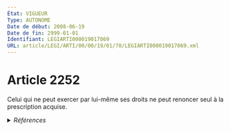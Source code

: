 ```yaml
---
État: VIGUEUR
Type: AUTONOME
Date de début: 2008-06-19
Date de fin: 2999-01-01
Identifiant: LEGIARTI000019017069
URL: article/LEGI/ARTI/00/00/19/01/70/LEGIARTI000019017069.xml
---
```


<h1>Article 2252</h1>

Celui qui ne peut exercer par lui-même ses droits ne peut renoncer seul à la
prescription acquise.


<details>
  <summary><em>Références</em></summary>

  <h2>Articles faisant référence à l'article</h2>
  
  <ul>
    <li>
      <a href="https://legal.tricoteuses.fr//redirection/LEGIARTI000019014273?vers=git&vers=legifrance">LOI n° 2008-561 du 17 juin 2008 portant réforme de la prescription en matière civile - article 1 ENTIEREMENT_MODIF</a> MODIFIE source
    </li>
  </ul>
  
  <h2>Références faites par l'article</h2>
  
  <ul>
    <li>
      1974-07-05 CITATION cible <a href="https://legal.tricoteuses.fr//redirection/LEGIARTI000006283857?vers=git&vers=legifrance">Loi n° 74-631 du 5 juillet 1974 fixant à dix-huit ans l'âge de la majorité - article 20 AUTONOME VIGUEUR, en vigueur depuis le 1974-07-07</a>
    </li>
    <li>
      2008-06-17 MODIFIE cible <a href="https://legal.tricoteuses.fr//redirection/LEGIARTI000019014273?vers=git&vers=legifrance">LOI n° 2008-561 du 17 juin 2008 portant réforme de la prescription en matière civile - article 1 ENTIEREMENT_MODIF</a>
    </li>
    <li>
      2999-01-01 CITATION cible <a href="https://legal.tricoteuses.fr//redirection/LEGIARTI000006427773?vers=git&vers=legifrance">Code civil - article 464 AUTONOME VIGUEUR, en vigueur depuis le 2009-01-01</a>
    </li>
  </ul>
</details>
